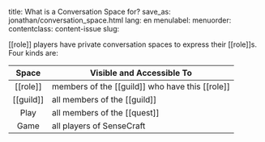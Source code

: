title: What is a Conversation Space for?
save_as: jonathan/conversation_space.html
lang: en
menulabel:
menuorder:
contentclass: content-issue
slug:

[[role]] players have private conversation spaces to express their [[role]]s. Four kinds are:

Space | Visible and Accessible To
:---:|---
[[role]] | members of the [[guild]] who have this [[role]]
[[guild]] | all members of the [[guild]]
Play | all members of the [[quest]]
Game | all players of SenseCraft
